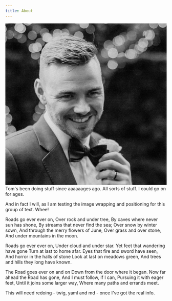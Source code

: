 ```yaml
---
title: About
---
```


![](abouttom.jpj.jpg?resize=200,200)Tom's been doing stuff since aaaaaages ago.  All sorts of stuff. I could go on for ages.

And in fact I will, as I am testing the image wrapping and positioning for this group of text.  Whee!

Roads go ever ever on,
Over rock and under tree,
By caves where never sun has shone,
By streams that never find the sea;
Over snow by winter sown,
And through the merry flowers of June,
Over grass and over stone,
And under mountains in the moon.

Roads go ever ever on,
Under cloud and under star.
Yet feet that wandering have gone
Turn at last to home afar.
Eyes that fire and sword have seen,
And horror in the halls of stone
Look at last on meadows green,
And trees and hills they long have known.

The Road goes ever on and on
Down from the door where it began.
Now far ahead the Road has gone,
And I must follow, if I can,
Pursuing it with eager feet,
Until it joins some larger way,
Where many paths and errands meet.

This will need redoing - twig, yaml and md - once I've got the real info.
